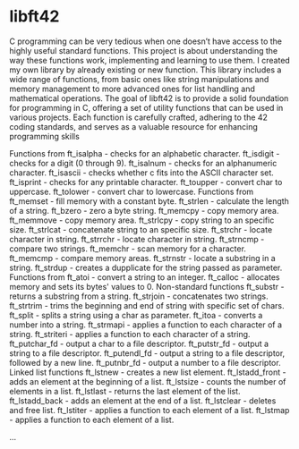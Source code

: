# libft42

 C programming can be very tedious when one doesn’t have access to the highly useful
standard functions. This project is about understanding the way these functions work, implementing and learning to use them. I created my own library by already existing or new function. This library includes a wide range of functions, from basic ones like string manipulations and memory management to more advanced ones for list handling and mathematical operations. The goal of libft42 is to provide a solid foundation for programming in C, offering a set of utility functions that can be used in various projects. Each function is carefully crafted, adhering to the 42 coding standards, and serves as a valuable resource for enhancing programming skills


</h2>Functions from <ctype.h></h2>
    ft_isalpha - checks for an alphabetic character.
    ft_isdigit - checks for a digit (0 through 9).
    ft_isalnum - checks for an alphanumeric character.
    ft_isascii - checks whether c fits into the ASCII character set.
    ft_isprint - checks for any printable character.
    ft_toupper - convert char to uppercase.
    ft_tolower - convert char to lowercase.
Functions from <string.h>
    ft_memset - fill memory with a constant byte.
    ft_strlen - calculate the length of a string.
    ft_bzero - zero a byte string.
    ft_memcpy - copy memory area.
    ft_memmove - copy memory area.
    ft_strlcpy - copy string to an specific size.
    ft_strlcat - concatenate string to an specific size.
    ft_strchr - locate character in string.
    ft_strrchr - locate character in string.
    ft_strncmp - compare two strings.
    ft_memchr - scan memory for a character.
    ft_memcmp - compare memory areas.
    ft_strnstr - locate a substring in a string.
    ft_strdup - creates a dupplicate for the string passed as parameter.
Functions from <stdlib.h>
    ft_atoi - convert a string to an integer.
    ft_calloc - allocates memory and sets its bytes' values to 0.
Non-standard functions
    ft_substr - returns a substring from a string.
    ft_strjoin - concatenates two strings.
    ft_strtrim - trims the beginning and end of string with specific set of chars.
    ft_split - splits a string using a char as parameter.
    ft_itoa - converts a number into a string.
    ft_strmapi - applies a function to each character of a string.
    ft_striteri - applies a function to each character of a string.
    ft_putchar_fd - output a char to a file descriptor.
    ft_putstr_fd - output a string to a file descriptor.
    ft_putendl_fd - output a string to a file descriptor, followed by a new line.
    ft_putnbr_fd - output a number to a file descriptor.
Linked list functions
    ft_lstnew - creates a new list element.
    ft_lstadd_front - adds an element at the beginning of a list.
    ft_lstsize - counts the number of elements in a list.
    ft_lstlast - returns the last element of the list.
    ft_lstadd_back - adds an element at the end of a list.
    ft_lstclear - deletes and free list.
    ft_lstiter - applies a function to each element of a list.
    ft_lstmap - applies a function to each element of a list.

...
